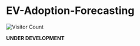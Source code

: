 # EV-Adoption-Forecasting
![Visitor Count](https://visitor-badge.laobi.icu/badge?page_id=Salaar-Saaiem.EV-Adoption-Forecasting)

**UNDER DEVELOPMENT**
